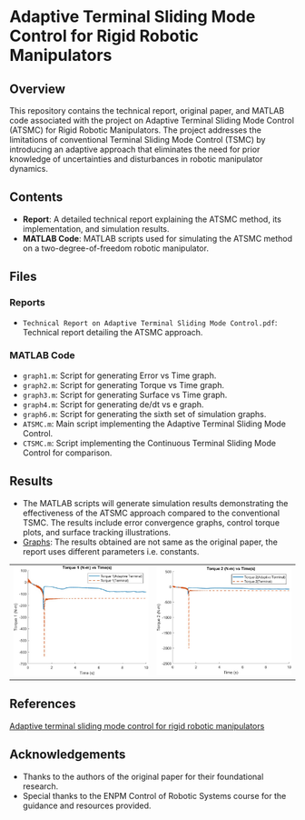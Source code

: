 # Adaptive Terminal Sliding Mode Control for Rigid Robotic Manipulators

## Overview

This repository contains the technical report, original paper, and MATLAB code associated with the project on Adaptive Terminal Sliding Mode Control (ATSMC) for Rigid Robotic Manipulators. The project addresses the limitations of conventional Terminal Sliding Mode Control (TSMC) by introducing an adaptive approach that eliminates the need for prior knowledge of uncertainties and disturbances in robotic manipulator dynamics.

## Contents

- **Report**: A detailed technical report explaining the ATSMC method, its implementation, and simulation results.
- **MATLAB Code**: MATLAB scripts used for simulating the ATSMC method on a two-degree-of-freedom robotic manipulator.

## Files

### Reports

- `Technical Report on Adaptive Terminal Sliding Mode Control.pdf`: Technical report detailing the ATSMC approach.

### MATLAB Code

- `graph1.m`: Script for generating Error vs Time graph.
- `graph2.m`: Script for generating Torque vs Time graph.
- `graph3.m`: Script for generating Surface vs Time graph.
- `graph4.m`: Script for generating de/dt vs e graph.
- `graph6.m`: Script for generating the sixth set of simulation graphs.
- `ATSMC.m`: Main script implementing the Adaptive Terminal Sliding Mode Control.
- `CTSMC.m`: Script implementing the Continuous Terminal Sliding Mode Control for comparison.

## Results

- The MATLAB scripts will generate simulation results demonstrating the effectiveness of the ATSMC approach compared to the conventional TSMC. The results include error convergence graphs, control torque plots, and surface tracking illustrations.
- [Graphs](/Results): The results obtained are not same as the original paper, the report uses different parameters i.e. constants.
<div align=right>
<table>
  <tr>
    <td><img src="https://github.com/akoushik2k/Adaptive-Terminal-Sliding/blob/0587b16051af36dd5e911db6043c8c2cf7d21cf4/Results/Torque%201%20vs%20time.jpg" alt="Torqu1vsTime" width="400"/></a></td>
    <td><img src="https://github.com/akoushik2k/Adaptive-Terminal-Sliding/blob/0587b16051af36dd5e911db6043c8c2cf7d21cf4/Results/Torque%202%20vs%20time.jpg" alt="Torque2vsTime" width="400"/></a></td>
  </tr>
</table>
</div>

## References
[Adaptive terminal sliding mode control for rigid robotic manipulators](https://link.springer.com/article/10.1007/s11633-011-0576-2)

## Acknowledgements 
- Thanks to the authors of the original paper for their foundational research.
- Special thanks to the ENPM Control of Robotic Systems course for the guidance and resources provided.
